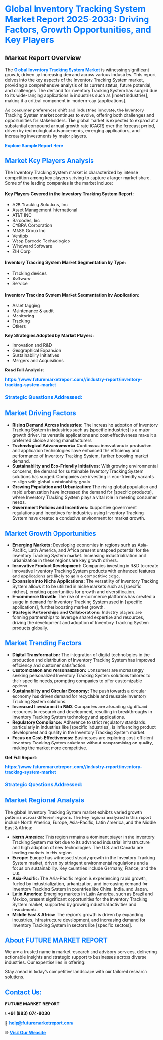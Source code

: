 <h1 style="color: #007BFF;">Global Inventory Tracking System Market Report 2025-2033: Driving Factors, Growth Opportunities, and Key Players</h1>

<section id="overview">
<h2>Market Report Overview</h2>
<p>The <a href="https://www.futuremarketreport.com//industry-report/inventory-tracking-system-market" style="color: #007BFF; text-decoration: none;"><strong>Global Inventory Tracking System Market</strong></a> is witnessing significant growth, driven by increasing demand across various industries. This report delves into the key aspects of the Inventory Tracking System market, providing a comprehensive analysis of its current status, future potential, and challenges. The demand for Inventory Tracking System has surged due to its wide-ranging applications in industries such as [insert industries], making it a critical component in modern-day [applications].</p>
<p>As consumer preferences shift and industries innovate, the Inventory Tracking System market continues to evolve, offering both challenges and opportunities for stakeholders. The global market is expected to expand at a substantial compound annual growth rate (CAGR) over the forecast period, driven by technological advancements, emerging applications, and increasing investments by major players.</p>
</section>

<section id="overview">
<p><a href="https://www.futuremarketreport.com//request-sample/reportId=47492" style="color: #007BFF; text-decoration: none;"><strong>Explore Sample Report Here</strong></a></p>
</section>

<section id="key-players">
<h2 style="color: #007BFF;">Market Key Players Analysis</h2>
<p>The Inventory Tracking System market is characterized by intense competition among key players striving to capture a larger market share. Some of the leading companies in the market include:</p>
<h4>Key Players Covered in the Inventory Tracking System Report:</h4>
<ul><li>A2B Tracking Solutions, Inc</li><li>Asset Management International</li><li>AT&amp;T INC</li><li>Barcodes, Inc</li><li>CYBRA Corporation</li><li>MASS Group Inc</li><li>Ventipix</li><li>Wasp Barcode Technologies</li><li>Windward Software</li><li>ZIH Corp</li></ul>
<h4>Inventory Tracking System Market Segmentation by Type:</h4>
<ul><li>Tracking devices</li><li>Software</li><li>Service</li></ul>

<h4>Inventory Tracking System Market Segmentation by Application:</h4>
<ul><li>Asset tagging</li><li>Maintenance &amp; audit</li><li>Monitoring</li><li>Tracking</li><li>Others</li></ul>
<p><strong>Key Strategies Adopted by Market Players:</strong></p>
<ul>
<li>Innovation and R&D</li>
<li>Geographical Expansion</li>
<li>Sustainability Initiatives</li>
<li>Mergers and Acquisitions</li>
</ul>
</section>

<section>
<p><strong>Read Full Analysis: </strong></p><a href="https://www.futuremarketreport.com//industry-report/inventory-tracking-system-market" style="color: #007BFF; text-decoration: none;"><strong>https://www.futuremarketreport.com//industry-report/inventory-tracking-system-market</strong></a>
<h3 style="color: #007BFF;">Strategic Questions Addressed:</h3>
</section>

<section id="driving-factors">
<h2 style="color: #007BFF;">Market Driving Factors</h2>
<ul>
<li><strong>Rising Demand Across Industries:</strong> The increasing adoption of Inventory Tracking System in industries such as [specific industries] is a major growth driver. Its versatile applications and cost-effectiveness make it a preferred choice among manufacturers.</li>
<li><strong>Technological Advancements:</strong> Continuous innovations in production and application technologies have enhanced the efficiency and performance of Inventory Tracking System, further boosting market demand.</li>
<li><strong>Sustainability and Eco-Friendly Initiatives:</strong> With growing environmental concerns, the demand for sustainable Inventory Tracking System solutions has surged. Companies are investing in eco-friendly variants to align with global sustainability goals.</li>
<li><strong>Growing Population and Urbanization:</strong> The rising global population and rapid urbanization have increased the demand for [specific products], where Inventory Tracking System plays a vital role in meeting consumer needs.</li>
<li><strong>Government Policies and Incentives:</strong> Supportive government regulations and incentives for industries using Inventory Tracking System have created a conducive environment for market growth.</li>
</ul>
</section>

<section id="growth-opportunities">
<h2 style="color: #007BFF;">Market Growth Opportunities</h2>
<ul>
<li><strong>Emerging Markets:</strong> Developing economies in regions such as Asia-Pacific, Latin America, and Africa present untapped potential for the Inventory Tracking System market. Increasing industrialization and urbanization in these regions are key growth drivers.</li>
<li><strong>Innovative Product Development:</strong> Companies investing in R&D to create innovative Inventory Tracking System products with enhanced features and applications are likely to gain a competitive edge.</li>
<li><strong>Expansion into Niche Applications:</strong> The versatility of Inventory Tracking System allows it to be utilized in niche markets such as [specific niches], creating opportunities for growth and diversification.</li>
<li><strong>E-commerce Growth:</strong> The rise of e-commerce platforms has created a surge in demand for Inventory Tracking System used in [specific applications], further boosting market growth.</li>
<li><strong>Strategic Partnerships and Collaborations:</strong> Industry players are forming partnerships to leverage shared expertise and resources, driving the development and adoption of Inventory Tracking System products globally.</li>
</ul>
</section>

<section id="trending-factors">
<h2 style="color: #007BFF;">Market Trending Factors</h2>
<ul>
<li><strong>Digital Transformation:</strong> The integration of digital technologies in the production and distribution of Inventory Tracking System has improved efficiency and customer satisfaction.</li>
<li><strong>Customization and Personalization:</strong> Consumers are increasingly seeking personalized Inventory Tracking System solutions tailored to their specific needs, prompting companies to offer customizable options.</li>
<li><strong>Sustainability and Circular Economy:</strong> The push towards a circular economy has driven demand for recyclable and reusable Inventory Tracking System solutions.</li>
<li><strong>Increased Investment in R&D:</strong> Companies are allocating significant resources to research and development, resulting in breakthroughs in Inventory Tracking System technology and applications.</li>
<li><strong>Regulatory Compliance:</strong> Adherence to strict regulatory standards, particularly in industries like [specific industries], is influencing product development and quality in the Inventory Tracking System market.</li>
<li><strong>Focus on Cost-Effectiveness:</strong> Businesses are exploring cost-efficient Inventory Tracking System solutions without compromising on quality, making the market more competitive.</li>
</ul>
</section>

<section>
<p><strong>Get Full Report: </strong></p><a href="https://www.futuremarketreport.com//industry-report/inventory-tracking-system-market" style="color: #007BFF; text-decoration: none;"><strong>https://www.futuremarketreport.com//industry-report/inventory-tracking-system-market</strong></a>
<h3 style="color: #007BFF;">Strategic Questions Addressed:</h3>
</section>


<section id="regional-analysis">
<h2 style="color: #007BFF;">Market Regional Analysis</h2>
<p>The global Inventory Tracking System market exhibits varied growth patterns across different regions. The key regions analyzed in this report include North America, Europe, Asia-Pacific, Latin America, and the Middle East & Africa:</p>
<ul>
<li><strong>North America:</strong> This region remains a dominant player in the Inventory Tracking System market due to its advanced industrial infrastructure and high adoption of new technologies. The U.S. and Canada are leading markets in this region.</li>
<li><strong>Europe:</strong> Europe has witnessed steady growth in the Inventory Tracking System market, driven by stringent environmental regulations and a focus on sustainability. Key countries include Germany, France, and the U.K.</li>
<li><strong>Asia-Pacific:</strong> The Asia-Pacific region is experiencing rapid growth, fueled by industrialization, urbanization, and increasing demand for Inventory Tracking System in countries like China, India, and Japan.</li>
<li><strong>Latin America:</strong> Emerging markets in Latin America, such as Brazil and Mexico, present significant opportunities for the Inventory Tracking System market, supported by growing industrial activities and investments.</li>
<li><strong>Middle East & Africa:</strong> The region’s growth is driven by expanding industries, infrastructure development, and increasing demand for Inventory Tracking System in sectors like [specific sectors].</li>
</ul>
</section>

<footer>
<h2 style="color: #007BFF;">About FUTURE MARKET REPORT</h2>
<p>We are a trusted name in market research and advisory services, delivering actionable insights and strategic support to businesses across diverse industries. Our expertise lies in offering:</p>

<p>Stay ahead in today’s competitive landscape with our tailored research solutions.</p>

<h2 style="color: #007BFF;">Contact Us:</h2>
<p><strong>FUTURE MARKET REPORT</strong></p>
<p>📞 <strong>+91 (883) 074-8030</strong></p>
<p>📧 <strong><a href="mailto:help@futuremarketreport.com" style="color: #007BFF;">help@futuremarketreport.com</a></strong></p>
<p>🌐 <strong><a href="https://www.futuremarketreport.com/" style="color: #007BFF;">Visit Our Website</a></strong></p>
</footer>